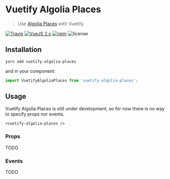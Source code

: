 # Vuetify Algolia Places

> Use [Algolia Places](https://community.algolia.com/places/) with Vuetify.

[![Travis](https://img.shields.io/travis/Kocal/vuetify-algolia-places.svg?style=flat-square)](https://travis-ci.org/Kocal/vuetify-algolia-places)
[![VueJS 2.x](https://img.shields.io/badge/vue-2.x-brightgreen.svg?style=flat-square)](https://vuejs.org)
[![npm](https://img.shields.io/npm/v/vuetify-algolia-places.svg?style=flat-square)](https://www.npmjs.com/package/vuetify-algolia-places)
![license](https://img.shields.io/github/license/mashape/apistatus.svg?style=flat-square)

## Installation

`yarn add vuetify-algolia-places`

and in your component:

```js
import VuetifyAlgoliaPlaces from 'vuetify-algolia-places';
```

## Usage

Vuetify Algolia Places is still under development, so for now there is no way to specify props nor events.

```vue
<vuetify-algolia-places />
```

### Props

TODO

### Events

TODO
